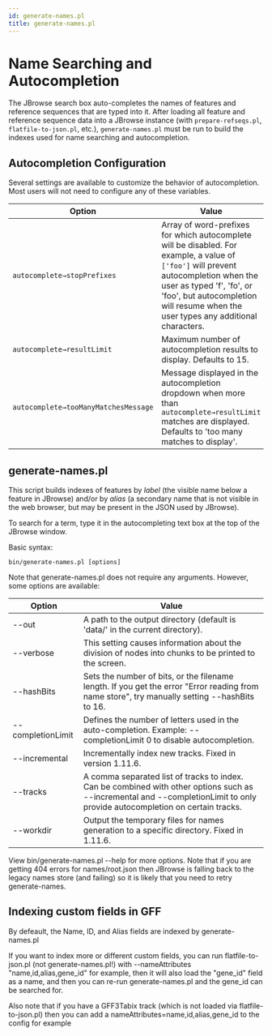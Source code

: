 ```yaml
---
id: generate-names.pl
title: generate-names.pl
---
```


# Name Searching and Autocompletion

The JBrowse search box auto-completes the names of features and reference sequences that are typed into it. After loading all feature and reference sequence data into a JBrowse instance (with `prepare-refseqs.pl`, `flatfile-to-json.pl`, etc.), `generate-names.pl` must be run to build the indexes used for name searching and autocompletion.

## Autocompletion Configuration

Several settings are available to customize the behavior of autocompletion. Most users will not need to configure any of these variables.

|Option|Value|
|------|-----|
|`autocomplete→stopPrefixes`|Array of word-prefixes for which autocomplete will be disabled. For example, a value of `['foo']` will prevent autocompletion when the user as typed 'f', 'fo', or 'foo', but autocompletion will resume when the user types any additional characters.|
|`autocomplete→resultLimit`|Maximum number of autocompletion results to display. Defaults to 15.|
|`autocomplete→tooManyMatchesMessage`|Message displayed in the autocompletion dropdown when more than `autocomplete→resultLimit` matches are displayed. Defaults to 'too many matches to display'.|

## generate-names.pl

This script builds indexes of features by *label* (the visible name below a feature in JBrowse) and/or by *alias* (a secondary name that is not visible in the web browser, but may be present in the JSON used by JBrowse).

To search for a term, type it in the autocompleting text box at the top of the JBrowse window.

Basic syntax:

`bin/generate-names.pl [options]`

Note that generate-names.pl does not require any arguments. However, some options are available:

|Option|Value|
|------|-----|
|--out|A path to the output directory (default is 'data/' in the current directory).|
|--verbose|This setting causes information about the division of nodes into chunks to be printed to the screen.|
|--hashBits|Sets the number of bits, or the filename length. If you get the error "Error reading from name store", try manually setting --hashBits to 16.|
|--completionLimit|Defines the number of letters used in the auto-completion. Example: --completionLimit 0 to disable autocompletion.|
|--incremental|Incrementally index new tracks. Fixed in version 1.11.6.|
|--tracks|A comma separated list of tracks to index. Can be combined with other options such as --incremental and --completionLimit to only provide autocompletion on certain tracks.|
|--workdir|Output the temporary files for names generation to a specific directory. Fixed in 1.11.6.|

View bin/generate-names.pl --help for more options. Note that if you are getting 404 errors for names/root.json then JBrowse is falling back to the legacy names store (and failing) so it is likely that you need to retry generate-names.

## Indexing custom fields in GFF

By defeault, the Name, ID, and Alias fields are indexed by generate-names.pl

If you want to index more or different custom fields, you can run flatfile-to-json.pl (not generate-names.pl!) with --nameAttributes "name,id,alias,gene_id" for example, then it will also load the "gene_id" field as a name, and then you can re-run generate-names.pl and the gene_id can be searched for.

Also note that if you have a GFF3Tabix track (which is not loaded via flatfile-to-json.pl) then you can add a nameAttributes=name,id,alias,gene_id to the config for example


